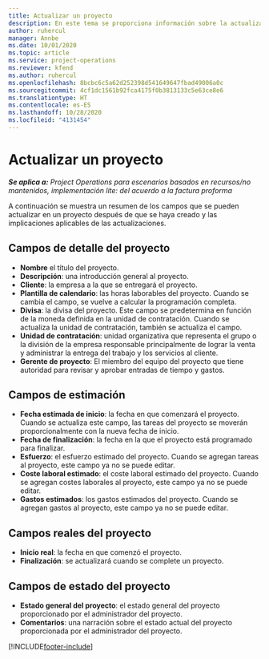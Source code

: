 ```yaml
---
title: Actualizar un proyecto
description: En este tema se proporciona información sobre la actualización de proyectos en Project Operations.
author: ruhercul
manager: Annbe
ms.date: 10/01/2020
ms.topic: article
ms.service: project-operations
ms.reviewer: kfend
ms.author: ruhercul
ms.openlocfilehash: 8bcbc6c5a62d252398d541649647fbad49006a0c
ms.sourcegitcommit: 4cf1dc1561b92fca4175f0b3813133c5e63ce8e6
ms.translationtype: HT
ms.contentlocale: es-ES
ms.lasthandoff: 10/28/2020
ms.locfileid: "4131454"
---
```

# <a name="update-a-project"></a>Actualizar un proyecto

_**Se aplica a:** Project Operations para escenarios basados en recursos/no mantenidos, implementación lite: del acuerdo a la factura proforma_

A continuación se muestra un resumen de los campos que se pueden actualizar en un proyecto después de que se haya creado y las implicaciones aplicables de las actualizaciones.

## <a name="project-detail-fields"></a>Campos de detalle del proyecto

- **Nombre** el título del proyecto.
- **Descripción**: una introducción general al proyecto.
- **Cliente**: la empresa a la que se entregará el proyecto.
- **Plantilla de calendario**: las horas laborables del proyecto. Cuando se cambia el campo, se vuelve a calcular la programación completa.
- **Divisa**: la divisa del proyecto. Este campo se predetermina en función de la moneda definida en la unidad de contratación. Cuando se actualiza la unidad de contratación, también se actualiza el campo.
- **Unidad de contratación**: unidad organizativa que representa el grupo o la división de la empresa responsable principalmente de lograr la venta y administrar la entrega del trabajo y los servicios al cliente. 
- **Gerente de proyecto**: El miembro del equipo del proyecto que tiene autoridad para revisar y aprobar entradas de tiempo y gastos.

## <a name="estimate-fields"></a>Campos de estimación

- **Fecha estimada de inicio**: la fecha en que comenzará el proyecto. Cuando se actualiza este campo, las tareas del proyecto se moverán proporcionalmente con la nueva fecha de inicio.
- **Fecha de finalización**: la fecha en la que el proyecto está programado para finalizar.
- **Esfuerzo**: el esfuerzo estimado del proyecto. Cuando se agregan tareas al proyecto, este campo ya no se puede editar.
- **Coste laboral estimado**: el coste laboral estimado del proyecto. Cuando se agregan costes laborales al proyecto, este campo ya no se puede editar.
- **Gastos estimados**: los gastos estimados del proyecto. Cuando se agregan gastos al proyecto, este campo ya no se puede editar.

## <a name="project-actual-fields"></a>Campos reales del proyecto
- **Inicio real**: la fecha en que comenzó el proyecto.
- **Finalización**: se actualizará cuando se complete un proyecto.

## <a name="project-status-fields"></a>Campos de estado del proyecto

- **Estado general del proyecto**: el estado general del proyecto proporcionado por el administrador del proyecto.
- **Comentarios**: una narración sobre el estado actual del proyecto proporcionada por el administrador del proyecto.



[!INCLUDE[footer-include](../includes/footer-banner.md)]